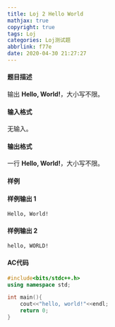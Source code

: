 ```yaml
---
title: Loj 2 Hello World
mathjax: true
copyright: true
tags: Loj
categories: Loj测试题
abbrlink: f77e
date: 2020-04-30 21:27:27
---
```


#### 题目描述

输出 **Hello, World!**，大小写不限。

#### 输入格式

无输入。

#### 输出格式

一行 **Hello, World!**，大小写不限。

<!--less-->

#### 样例

#### 样例输出 1

```
Hello, World!
```

#### 样例输出 2

```
hello, WORLD!
```

#### AC代码

```c++
#include<bits/stdc++.h>
using namespace std;

int main(){
	cout<<"hello, world!"<<endl;
	return 0;
}
```

